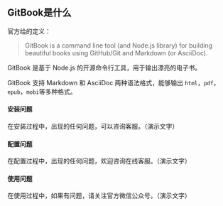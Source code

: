## GitBook是什么

官方给的定义：

> GitBook is a command line tool (and Node.js library) for building beautiful books using GitHub/Git and Markdown (or AsciiDoc).

GitBook 是基于 Node.js 的开源命令行工具，用于输出漂亮的电子书。

GitBook 支持 Markdown 和 AsciiDoc 两种语法格式，能够输出 `html`，`pdf`，`epub`，`mobi`等多种格式。


#### 安装问题

在安装过程中，出现的任何问题，可以咨询客服。（演示文字）

#### 配置问题

在配置过程中，出现的任何问题，欢迎咨询在线客服。（演示文字）

#### 使用问题

在使用过程中，如果有问题，请关注官方微信公众号。（演示文字）